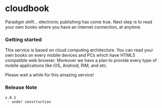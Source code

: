 # cloudbook

Paradigm shift... electronic publishing has come true. Next step is to read your own books where you have an internet connection, at anytime.

### Getting started

This service is based on cloud computing architecture. You can read your own books on every mobile devices and PCs which have HTML5 compatible web browser. Moreover we have a plan to provide every type of mobile applications like iOS, Android, RIM, and etc.

Please wait a while for this amazing service!

### Release Note

	v.0.1
	 - under construction
